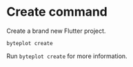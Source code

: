 # Create command

Create a brand new Flutter project.

`byteplot create`

Run `byteplot create` for more information.